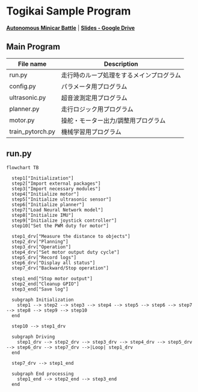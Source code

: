 # Togikai Sample Program

[**Autonomous Minicar Battle**](https://github.com/autonomous-minicar-battle)
| [**Slides - Google Drive**](https://drive.google.com/drive/folders/17YLekXMTtOAwoKE8AF5WkMViXlS2xn-3)

## Main Program

| File name        | Description |
|------------------|-------------|
| run.py           | 走行時のループ処理をするメインプログラム |
| config.py        | パラメータ用プログラム |
| ultrasonic.py    | 超音波測定用プログラム |
| planner.py       | 走行ロジック用プログラム |
| motor.py         | 操舵・モーター出力/調整用プログラム |
| train_pytorch.py | 機械学習用プログラム |

## run.py

```mermaid
flowchart TB

  step1["Initialization"]
  step2["Import external packages"]
  step3["Import necessary modules"]
  step4["Initialize motor"]
  step5["Initialize ultrasonic sensor"]
  step6["Initialize planner"]
  step7["Load Neural Network model"]
  step8["Initialize IMU"]
  step9["Initialize joystick controller"]
  step10["Set the PWM duty for motor"]

  step1_drv["Measure the distance to objects"]
  step2_drv["Planning"]
  step3_drv["Operation"]
  step4_drv["Set motor output duty cycle"]
  step5_drv["Record logs"]
  step6_drv["Display all status"]
  step7_drv["Backward/Stop operation"]

  step1_end["Stop motor output"]
  step2_end["Cleanup GPIO"]
  step3_end["Save log"]

  subgraph Initialization
    step1 --> step2 --> step3 --> step4 --> step5 --> step6 --> step7 --> step8 --> step9 --> step10
  end

  step10 --> step1_drv

  subgraph Driving
    step1_drv --> step2_drv --> step3_drv --> step4_drv --> step5_drv --> step6_drv --> step7_drv -->|Loop| step1_drv
  end

  step7_drv --> step1_end

  subgraph End processing
    step1_end --> step2_end --> step3_end
  end
```
